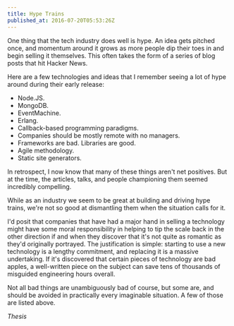 ```yaml
---
title: Hype Trains
published_at: 2016-07-20T05:53:26Z
---
```


One thing that the tech industry does well is hype. An idea gets pitched once,
and momentum around it grows as more people dip their toes in and begin selling
it themselves. This often takes the form of a series of blog posts that hit
Hacker News.

Here are a few technologies and ideas that I remember seeing a lot of hype
around during their early release:

* Node.JS.
* MongoDB.
* EventMachine.
* Erlang.
* Callback-based programming paradigms.
* Companies should be mostly remote with no managers.
* Frameworks are bad. Libraries are good.
* Agile methodology.
* Static site generators.

In retrospect, I now know that many of these things aren't net positives. But
at the time, the articles, talks, and people championing them seemed incredibly
compelling.

While as an industry we seem to be great at building and driving hype trains,
we're not so good at dismantling them when the situation calls for it.

I'd posit that companies that have had a major hand in selling a technology
might have some moral responsibility in helping to tip the scale back in the
other direction if and when they discover that it's not quite as romantic as
they'd originally portrayed. The justification is simple: starting to use a new
technology is a lengthy commitment, and replacing it is a massive undertaking.
If it's discovered that certain pieces of technology are bad apples, a
well-written piece on the subject can save tens of thousands of misguided
engineering hours overall.

Not all bad things are unambiguously bad of course, but some are, and should be
avoided in practically every imaginable situation. A few of those are listed
above.

_Thesis_
